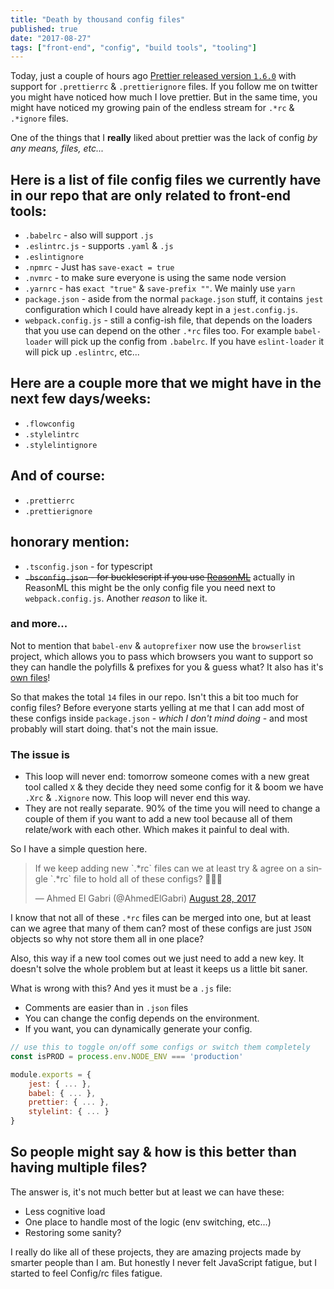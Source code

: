 ```yaml
---
title: "Death by thousand config files"
published: true
date: "2017-08-27"
tags: ["front-end", "config", "build tools", "tooling"]
---
```


Today, just a couple of hours ago
[Prettier released version `1.6.0`](https://github.com/prettier/prettier/tree/1.6.0) with support
for `.prettierrc` & `.prettierignore` files. If you follow me on twitter you might have noticed how
much I love prettier. But in the same time, you might have noticed my growing pain of the endless
stream for `.*rc` & `.*ignore` files.

One of the things that I **really** liked about prettier was the lack of config _by any means,
files, etc..._

## Here is a list of file config files we currently have in our repo that are only related to front-end tools:

- `.babelrc` - also will support `.js`
- `.eslintrc.js` - supports `.yaml` & `.js`
- `.eslintignore`
- `.npmrc` - Just has `save-exact = true`
- `.nvmrc` - to make sure everyone is using the same node version
- `.yarnrc` - has `exact "true"` & `save-prefix ""`. We mainly use `yarn`
- `package.json` - aside from the normal `package.json` stuff, it contains `jest` configuration
  which I could have already kept in a `jest.config.js`.
- `webpack.config.js` - still a config-ish file, that depends on the loaders that you use can depend
  on the other `.*rc` files too. For example `babel-loader` will pick up the config from `.babelrc`.
  If you have `eslint-loader` it will pick up `.eslintrc`, etc...

## Here are a couple more that we might have in the next few days/weeks:

- `.flowconfig`
- `.stylelintrc`
- `.stylelintignore`

## And of course:

- `.prettierrc`
- `.prettierignore`

## honorary mention:

- `.tsconfig.json` - for typescript
- ~~`.bsconfig.json` - for bucklescript if you use [ReasonML](https://reasonml.github.io)~~ actually
  in ReasonML this might be the only config file you need next to `webpack.config.js`. Another
  _reason_ to like it.

### and more...

Not to mention that `babel-env` & `autoprefixer` now use the `browserlist` project, which allows you
to pass which browsers you want to support so they can handle the polyfills & prefixes for you &
guess what? It also has it's [own files](https://github.com/ai/browserslist#queries)!

So that makes the total `14` files in our repo. Isn't this a bit too much for config files? Before
everyone starts yelling at me that I can add most of these configs inside `package.json` - _which I
don't mind doing_ - and most probably will start doing. that's not the main issue.

### The issue is

- This loop will never end: tomorrow someone comes with a new great tool called `X` & they decide
  they need some config for it & boom we have `.Xrc` & `.Xignore` now. This loop will never end this
  way.
- They are not really separate. 90% of the time you will need to change a couple of them if you want
  to add a new tool because all of them relate/work with each other. Which makes it painful to deal
  with.

So I have a simple question here.

<blockquote class="twitter-tweet" data-lang="en"><p lang="en" dir="ltr">If we keep adding new `.*rc` files can we at least try &amp; agree on a single `.*rc` file to hold all of these configs? 🤷🏻‍♂️</p>&mdash; Ahmed El Gabri (@AhmedElGabri) <a href="https://twitter.com/AhmedElGabri/status/902236725229101056">August 28, 2017</a></blockquote>

I know that not all of these `.*rc` files can be merged into one, but at least can we agree that
many of them can? most of these configs are just `JSON` objects so why not store them all in one
place?

Also, this way if a new tool comes out we just need to add a new key. It doesn't solve the whole
problem but at least it keeps us a little bit saner.

What is wrong with this? And yes it must be a `.js` file:

- Comments are easier than in `.json` files
- You can change the config depends on the environment.
- If you want, you can dynamically generate your config.

```js
// use this to toggle on/off some configs or switch them completely
const isPROD = process.env.NODE_ENV === 'production'

module.exports = {
    jest: { ... },
    babel: { ... },
    prettier: { ... },
    stylelint: { ... }
}
```

## So people might say & how is this better than having multiple files?

The answer is, it's not much better but at least we can have these:

- Less cognitive load
- One place to handle most of the logic (env switching, etc...)
- Restoring some sanity?

I really do like all of these projects, they are amazing projects made by smarter people than I am.
But honestly I never felt JavaScript fatigue, but I started to feel Config/rc files fatigue.

